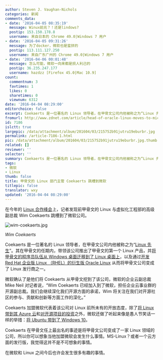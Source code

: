 ```yaml
---
author: Steven J. Vaughan-Nichols
categories: 新闻
comments_data:
- date: '2016-04-05 08:35:19'
  message: Winux前兆？！还是lindows?
  postip: 153.150.178.8
  username: 来自日本的 Chrome 49.0|Windows 7 用户
- date: '2016-04-05 09:31:26'
  message: 为了docker，微软也是蛮拼的
  postip: 113.111.127.250
  username: 来自广东广州的 Chrome 49.0|Windows 7 用户
- date: '2016-04-06 00:01:48'
  message: 怎么可能，微软一向来都是损人利己的
  postip: 36.235.247.177
  username: hazdzz [Firefox 45.0|Mac 10.9]
count:
  commentnum: 3
  favtimes: 1
  likes: 0
  sharetimes: 0
  viewnum: 6312
date: '2016-04-04 08:29:00'
editorchoice: false
excerpt: Coekaerts 是一位著名的 Linux 领导者，在甲骨文公司内他被称之为“Linux 先生”。
fromurl: http://www.zdnet.com/article/head-of-oracle-linux-moves-to-microsoft/
id: 7186
islctt: true
largepic: /data/attachment/album/201604/03/215752b91jutru19eburbr.jpg
permalink: /article-7186-1.html
pic: /data/attachment/album/201604/03/215752b91jutru19eburbr.jpg.thumb.jpg
related: []
reviewer: ''
selector: ''
summary: Coekaerts 是一位著名的 Linux 领导者，在甲骨文公司内他被称之为“Linux 先生”。
tags:
- 微软
- Linux
thumb: false
title: 甲骨文的 Linux 部门主管 Coekaerts 跳槽到微软
titlepic: false
translator: wxy
updated: '2016-04-04 08:29:00'
---
```


在今年的 [Linux 合作峰会](http://events.linuxfoundation.org/events/collaboration-summit)上，记者发现前甲骨文的 Linux 与虚拟化工程部的高级副总裁 Wim Coekaerts 跳槽到了微软公司。


![wim-coekaerts.jpg](/data/attachment/album/201604/03/215752b91jutru19eburbr.jpg)


*Wim Coekaerts*


Coekaerts 是一位著名的 Linux 领导者，在甲骨文公司内他被称之为“[Linux 先生](http://www.zdnet.com/article/mr-linux-treads-a-narrow-path/)”。其在甲骨文的任期内，带领该公司推出了甲骨文的第一个 Linux 产品，并[将甲骨文的程序员队伍从 Windows 桌面迁移到了 Linux 桌面上](http://www.zdnet.com/article/oracle-to-finish-linux-makeover-this-year/)，以及通过[开发 Red Hat 企业版 Linux （RHEL）的衍生版 Oracle Linux](http://www.baselinemag.com/c/a/Business-Intelligence/What-to-Make-of-Oracle-vs-Red-Hat) 从而将甲骨文公司变成了 Linux 发行商之一。


微软确认了是他们将 Coekaerts 从甲骨文挖到了该公司，微软的企业云副总裁 Mike Neil 对记者说，“Wim Coekaerts 已经加入到了微软，担任企业云事业群的开源副总裁。我们会继续深化我们开源方面的承诺，Wim 将关注在我们对开源社区的参与、贡献和创新等方面工作的深化。”


Coekaerts 加盟微软代表着该公司对 Linux 前所未有的开放态度，除了[将 Linux 带到其 Azure 云](/article-5889-1.html)和[对开源项目的投资](http://www.zdnet.com/article/linux-and-open-source-have-won-get-over-it/)之外，微软还做了听起来像是愚人节笑话一样的举措：[将 Ubuntu 带到了 Windows 10](/article-7177-1.html)。


Coekaerts 在甲骨文任上最出名的事迹是将甲骨文公司变成了一家 Linux 领域的公司，所以你可以想象当他加盟微软会发生什么事情。MS-Linux？或者一个云方面的发行版，我觉得这并不是不可想象的事情。


在微软和 Linux 之间今后也许会发生很多有趣的事情。
